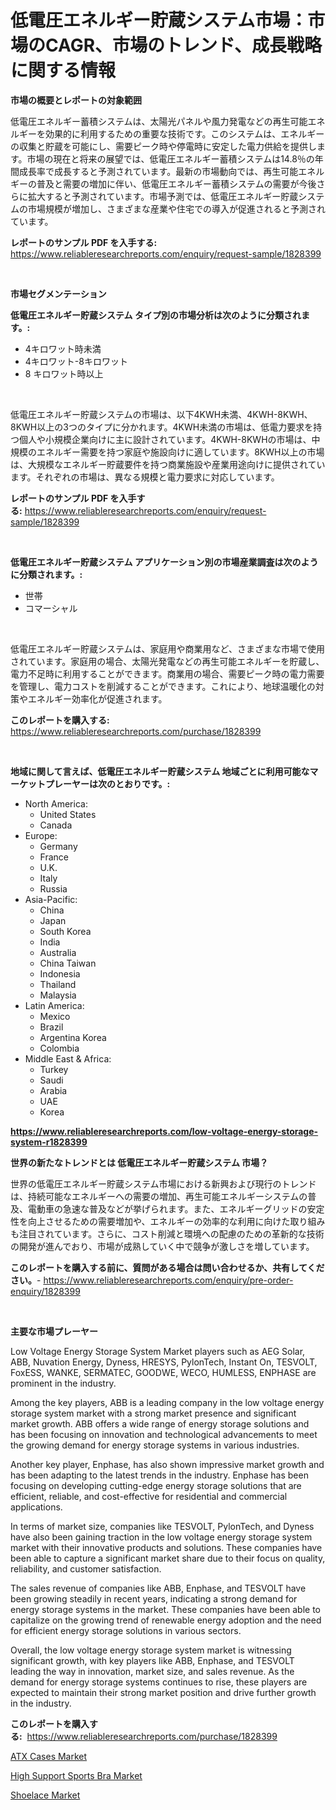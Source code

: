 <p><h1>低電圧エネルギー貯蔵システム市場：市場のCAGR、市場のトレンド、成長戦略に関する情報</h1></p><p><strong>市場の概要とレポートの対象範囲</strong></p>
<p><p>低電圧エネルギー蓄積システムは、太陽光パネルや風力発電などの再生可能エネルギーを効果的に利用するための重要な技術です。このシステムは、エネルギーの収集と貯蔵を可能にし、需要ピーク時や停電時に安定した電力供給を提供します。市場の現在と将来の展望では、低電圧エネルギー蓄積システムは14.8％の年間成長率で成長すると予測されています。最新の市場動向では、再生可能エネルギーの普及と需要の増加に伴い、低電圧エネルギー蓄積システムの需要が今後さらに拡大すると予測されています。市場予測では、低電圧エネルギー貯蔵システムの市場規模が増加し、さまざまな産業や住宅での導入が促進されると予測されています。</p></p>
<p><strong>レポートのサンプル PDF を入手する:</strong> <a href="https://www.reliableresearchreports.com/enquiry/request-sample/1828399">https://www.reliableresearchreports.com/enquiry/request-sample/1828399</a></p>
<p>&nbsp;</p>
<p><strong>市場セグメンテーション</strong></p>
<p><strong>低電圧エネルギー貯蔵システム タイプ別の市場分析は次のように分類されます。:</strong></p>
<p><ul><li>4キロワット時未満</li><li>4キロワット-8キロワット</li><li>8 キロワット時以上</li></ul></p>
<p>&nbsp;</p>
<p><p>低電圧エネルギー貯蔵システムの市場は、以下4KWH未満、4KWH-8KWH、8KWH以上の3つのタイプに分かれます。4KWH未満の市場は、低電力要求を持つ個人や小規模企業向けに主に設計されています。4KWH-8KWHの市場は、中規模のエネルギー需要を持つ家庭や施設向けに適しています。8KWH以上の市場は、大規模なエネルギー貯蔵要件を持つ商業施設や産業用途向けに提供されています。それぞれの市場は、異なる規模と電力要求に対応しています。</p></p>
<p><strong>レポートのサンプル PDF を入手する:</strong>&nbsp;<a href="https://www.reliableresearchreports.com/enquiry/request-sample/1828399">https://www.reliableresearchreports.com/enquiry/request-sample/1828399</a></p>
<p>&nbsp;</p>
<p><strong> 低電圧エネルギー貯蔵システム アプリケーション別の市場産業調査は次のように分類されます。:</strong></p>
<p><ul><li>世帯</li><li>コマーシャル</li></ul></p>
<p>&nbsp;</p>
<p><p>低電圧エネルギー貯蔵システムは、家庭用や商業用など、さまざまな市場で使用されています。家庭用の場合、太陽光発電などの再生可能エネルギーを貯蔵し、電力不足時に利用することができます。商業用の場合、需要ピーク時の電力需要を管理し、電力コストを削減することができます。これにより、地球温暖化の対策やエネルギー効率化が促進されます。</p></p>
<p><strong>このレポートを購入する:</strong>&nbsp; <a href="https://www.reliableresearchreports.com/purchase/1828399">https://www.reliableresearchreports.com/purchase/1828399</a></p>
<p>&nbsp;</p>
<p><strong>地域に関して言えば、低電圧エネルギー貯蔵システム 地域ごとに利用可能なマーケットプレーヤーは次のとおりです。:</strong></p>
<p><ul>
    <li>
        North America:
        <ul>
            <li>United States</li>
            <li>Canada</li>
        </ul>
    </li>
    <li>
        Europe:
        <ul>
            <li>Germany</li>
            <li>France</li>
            <li>U.K.</li>
            <li>Italy</li>
            <li>Russia</li>
        </ul>
    </li>
    <li>
        Asia-Pacific:
        <ul>
            <li>China</li>
            <li>Japan</li>
            <li>South Korea</li>
            <li>India</li>
            <li>Australia</li>
            <li>China Taiwan</li>
            <li>Indonesia</li>
            <li>Thailand</li>
            <li>Malaysia</li>
        </ul>
    </li>
    <li>
        Latin America:
        <ul>
            <li>Mexico</li>
            <li>Brazil</li>
            <li>Argentina Korea</li>
            <li>Colombia</li>
        </ul>
    </li>
    <li>
        Middle East & Africa:
        <ul>
            <li>Turkey</li>
            <li>Saudi</li>
            <li>Arabia</li>
            <li>UAE</li>
            <li>Korea</li>
        </ul>
    </li>
    </ul></p>
<p><strong><a href="https://www.reliableresearchreports.com/low-voltage-energy-storage-system-r1828399">https://www.reliableresearchreports.com/low-voltage-energy-storage-system-r1828399</a></strong>&nbsp;</p>
<p><strong>世界の新たなトレンドとは 低電圧エネルギー貯蔵システム 市場？</strong></p>
<p><p>世界の低電圧エネルギー貯蔵システム市場における新興および現行のトレンドは、持続可能なエネルギーへの需要の増加、再生可能エネルギーシステムの普及、電動車の急速な普及などが挙げられます。また、エネルギーグリッドの安定性を向上させるための需要増加や、エネルギーの効率的な利用に向けた取り組みも注目されています。さらに、コスト削減と環境への配慮のための革新的な技術の開発が進んでおり、市場が成熟していく中で競争が激しさを増しています。</p></p>
<p><strong>このレポートを購入する前に、質問がある場合は問い合わせるか、共有してください。</strong>- <a href="https://www.reliableresearchreports.com/enquiry/pre-order-enquiry/1828399">https://www.reliableresearchreports.com/enquiry/pre-order-enquiry/1828399</a></p>
<p>&nbsp;</p>
<p><strong>主要な市場プレーヤー</strong></p>
<p><p>Low Voltage Energy Storage System Market players such as AEG Solar, ABB, Nuvation Energy, Dyness, HRESYS, PylonTech, Instant On, TESVOLT, FoxESS, WANKE, SERMATEC, GOODWE, WECO, HUMLESS, ENPHASE are prominent in the industry.</p><p>Among the key players, ABB is a leading company in the low voltage energy storage system market with a strong market presence and significant market growth. ABB offers a wide range of energy storage solutions and has been focusing on innovation and technological advancements to meet the growing demand for energy storage systems in various industries.</p><p>Another key player, Enphase, has also shown impressive market growth and has been adapting to the latest trends in the industry. Enphase has been focusing on developing cutting-edge energy storage solutions that are efficient, reliable, and cost-effective for residential and commercial applications.</p><p>In terms of market size, companies like TESVOLT, PylonTech, and Dyness have also been gaining traction in the low voltage energy storage system market with their innovative products and solutions. These companies have been able to capture a significant market share due to their focus on quality, reliability, and customer satisfaction.</p><p>The sales revenue of companies like ABB, Enphase, and TESVOLT have been growing steadily in recent years, indicating a strong demand for energy storage systems in the market. These companies have been able to capitalize on the growing trend of renewable energy adoption and the need for efficient energy storage solutions in various sectors.</p><p>Overall, the low voltage energy storage system market is witnessing significant growth, with key players like ABB, Enphase, and TESVOLT leading the way in innovation, market size, and sales revenue. As the demand for energy storage systems continues to rise, these players are expected to maintain their strong market position and drive further growth in the industry.</p></p>
<p><strong>このレポートを購入する:</strong>&nbsp;&nbsp;<a href="https://www.reliableresearchreports.com/purchase/1828399">https://www.reliableresearchreports.com/purchase/1828399</a></p>
<p><p><a href="https://www.linkedin.com/pulse/atx-casesnbspmarket-focuses-market-share-size-projected-forecast-s2z1e?trackingId=4gCh%2Bqv8k85WyQve3eFndA%3D%3D">ATX Cases Market</a></p><p><a href="https://www.linkedin.com/pulse/high-support-sports-bra-market-report-reveals-latest-trends-bmwhe?trackingId=xnvCiOJAAo4ovSsnmRgMBA%3D%3D">High Support Sports Bra Market</a></p><p><a href="https://www.linkedin.com/pulse/shoelace-market-research-report-its-history-forecast-2024-2031-ixpbe?trackingId=8MGESUKzGoWayf%2FwbvqREQ%3D%3D">Shoelace Market</a></p></p>
